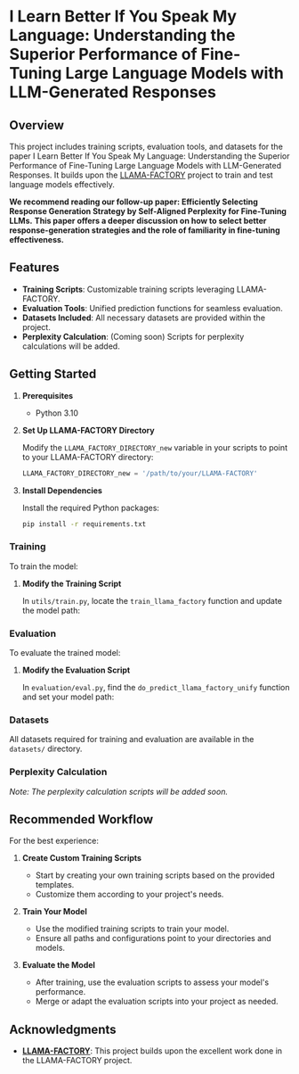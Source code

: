 # I Learn Better If You Speak My Language: Understanding the Superior Performance of Fine-Tuning Large Language Models with LLM-Generated Responses

## Overview

This project includes training scripts, evaluation tools, and datasets for the paper I Learn Better If You Speak My Language: Understanding the Superior Performance of Fine-Tuning Large Language Models with LLM-Generated Responses. It builds upon the [LLAMA-FACTORY](https://github.com/hiyouga/LLaMA-Factory.git) project to train and test language models effectively.

**We recommend reading our follow-up paper: Efficiently Selecting Response Generation Strategy by Self-Aligned Perplexity for Fine-Tuning LLMs.**
**This paper offers a deeper discussion on how to select better response-generation strategies and the role of familiarity in fine-tuning effectiveness.**

## Features

- **Training Scripts**: Customizable training scripts leveraging LLAMA-FACTORY.
- **Evaluation Tools**: Unified prediction functions for seamless evaluation.
- **Datasets Included**: All necessary datasets are provided within the project.
- **Perplexity Calculation**: (Coming soon) Scripts for perplexity calculations will be added.

## Getting Started

1. **Prerequisites**

   - Python 3.10

2. **Set Up LLAMA-FACTORY Directory**

   Modify the `LLAMA_FACTORY_DIRECTORY_new` variable in your scripts to point to your LLAMA-FACTORY directory:

   ```python
   LLAMA_FACTORY_DIRECTORY_new = '/path/to/your/LLAMA-FACTORY'
   ```

3. **Install Dependencies**

   Install the required Python packages:

   ```bash
   pip install -r requirements.txt
   ```


### Training

To train the model:

1. **Modify the Training Script**

   In `utils/train.py`, locate the `train_llama_factory` function and update the model path:

### Evaluation

To evaluate the trained model:

1. **Modify the Evaluation Script**

   In `evaluation/eval.py`, find the `do_predict_llama_factory_unify` function and set your model path:


### Datasets

All datasets required for training and evaluation are available in the `datasets/` directory.

### Perplexity Calculation

*Note: The perplexity calculation scripts will be added soon.*

## Recommended Workflow

For the best experience:

1. **Create Custom Training Scripts**

   - Start by creating your own training scripts based on the provided templates.
   - Customize them according to your project's needs.

2. **Train Your Model**

   - Use the modified training scripts to train your model.
   - Ensure all paths and configurations point to your directories and models.

3. **Evaluate the Model**

   - After training, use the evaluation scripts to assess your model's performance.
   - Merge or adapt the evaluation scripts into your project as needed.

## Acknowledgments

- **[LLAMA-FACTORY](https://github.com/hiyouga/LLaMA-Factory.git)**: This project builds upon the excellent work done in the LLAMA-FACTORY project.
